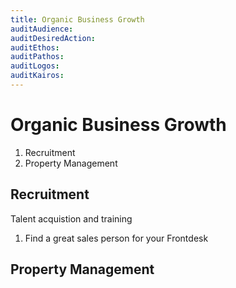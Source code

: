 ```yaml
---
title: Organic Business Growth
auditAudience:
auditDesiredAction:
auditEthos:
auditPathos:
auditLogos:
auditKairos:
---
```


# Organic Business Growth

1. Recruitment
2. Property Management

## Recruitment

Talent acquistion and training

1. Find a great sales person for your Frontdesk

## Property Management
